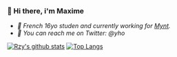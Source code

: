 ### 🥀 Hi there, i'm Maxime

- *🍹 French 16yo studen and currently working for [Mynt](https://mynt.industries).*
- *🍇 You can reach me on Twitter: @yho*


[![Rzy's github stats](https://github-readme-stats.vercel.app/api?username=ctsmax&count_private=true)](https://github.com/anuraghazra/github-readme-stats)
[![Top Langs](https://github-readme-stats.vercel.app/api/top-langs/?username=ctsmax&layout=compact)](https://github.com/anuraghazra/github-readme-stats)
